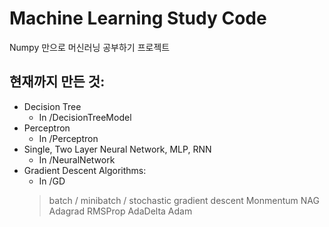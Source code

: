 # Machine Learning Study Code
Numpy 만으로 머신러닝 공부하기 프로젝트

## 현재까지 만든 것:
* Decision Tree
    * In /DecisionTreeModel
* Perceptron
    * In /Perceptron
* Single, Two Layer Neural Network, MLP, RNN
    * In /NeuralNetwork
* Gradient Descent Algorithms:
    * In /GD
    > batch / minibatch / stochastic gradient descent
    > Monmentum
    > NAG
    > Adagrad
    > RMSProp
    > AdaDelta
    > Adam
    

